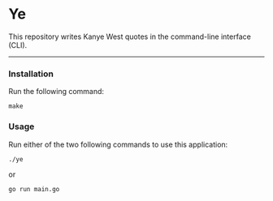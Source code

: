 # Ye
This repository writes Kanye West quotes in the command-line interface (CLI).

---
### Installation
Run the following command:
```
make
```

### Usage
Run either of the two following commands to use this application:
```
./ye
```
or
```
go run main.go
```
